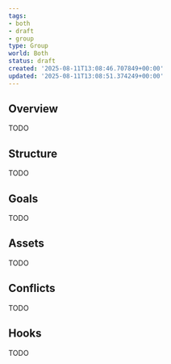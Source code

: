 ```yaml
---
tags:
- both
- draft
- group
type: Group
world: Both
status: draft
created: '2025-08-11T13:08:46.707849+00:00'
updated: '2025-08-11T13:08:51.374249+00:00'
---
```



## Overview

TODO
## Structure

TODO
## Goals

TODO
## Assets

TODO
## Conflicts

TODO
## Hooks

TODO
